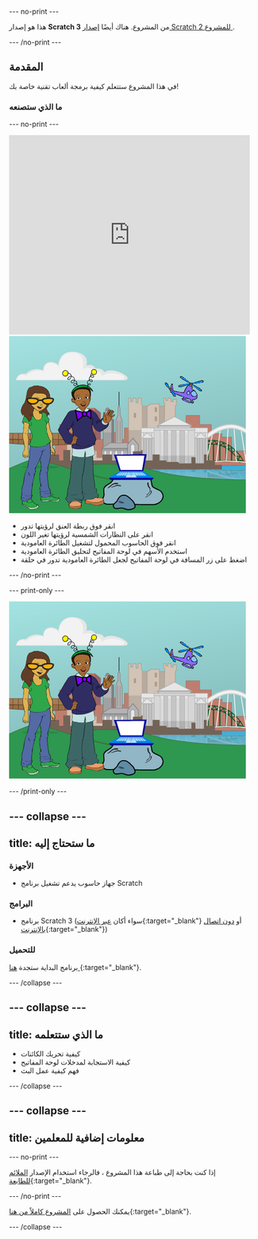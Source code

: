 --- no-print ---

هذا هو إصدار **Scratch 3** من المشروع. هناك أيضًا [ إصدار Scratch 2 للمشروع ](https://projects.raspberrypi.org/ar-SA/projects/tech-toys-scratch2).

--- /no-print ---

## المقدمة

في هذا المشروع ستتعلم كيفية برمجة ألعاب تقنية خاصة بك!

### ما الذي ستصنعه

--- no-print ---

<div class="scratch-preview">
  <iframe allowtransparency="true" width="485" height="402" src="https://scratch.mit.edu/projects/embed/301514002/?autostart=false" frameborder="0" scrolling="no"></iframe>
  <img src="images/toys-final.png">
</div>

+ انقر فوق ربطة العنق لرؤيتها تدور
+ انقر على النظارات الشمسية لرؤيتها تغير اللون
+ انقر فوق الحاسوب المحمول لتشغيل الطائرة العامودية
+ استخدم الأسهم في لوحة المفاتيح لتحليق الطائرة العامودية
+ اضغط على زر المسافة في لوحة المفاتيح لجعل الطائرة العامودية تدور في حلقة

--- /no-print ---

--- print-only ---

![المشروع كامل](images/toys-final.png)

--- /print-only ---

--- collapse ---
---
title: ما ستحتاج إليه
---

### الأجهزة

+ جهاز حاسوب يدعم تشغيل برنامج Scratch

### البرامج

+ برنامج Scratch 3 (سواء أكان [عبر الإنترنت](http://rpf.io/scratchon){:target="_blank"} أو [دون اتصال بالإنترنت](http://rpf.io/scratchoff){:target="_blank"})

### للتحميل

برنامج البداية ستجدة [هنا ](http://rpf.io/p/ar-SA/tech-toys-go){:target="_blank"}.

--- /collapse ---

--- collapse ---
---
title: ما الذي ستتعلمه
---

- كيفية تحريك الكائنات
- كيفية الاستجابة لمدخلات لوحة المفاتيح
- فهم كيفية عمل البث

--- /collapse ---

--- collapse ---
---
title: معلومات إضافية للمعلمين
---

--- no-print ---

إذا كنت بحاجة إلى طباعة هذا المشروع ، فالرجاء استخدام الإصدار [الملائم للطابعة](https://projects.raspberrypi.org/ar-SA/projects/tech-toys/print){:target="_blank"}.

--- /no-print ---

يمكنك الحصول على [المشروع كاملاً من هنا](http://rpf.io/p/ar-SA/tech-toys-get){:target="_blank"}.

--- /collapse ---
